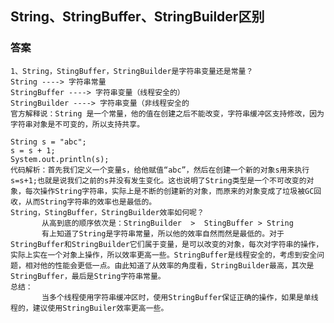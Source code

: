 
## String、StringBuffer、StringBuilder区别

### 答案

	1、String，StingBuffer，StringBuilder是字符串变量还是常量？
	String ----> 字符串常量
	StringBuffer ----> 字符串变量（线程安全的）
	StringBuilder ----> 字符串变量（非线程安全的
	官方解释说：String 是一个常量，他的值在创建之后不能改变，字符串缓冲区支持修改，因为字符串对象是不可变的，所以支持共享。
	
	String s = "abc";  
	s = s + 1;  
	System.out.println(s);
	代码解析：首先我们定义一个变量s，给他赋值“abc”，然后在创建一个新的对象s用来执行s=s+1;也就是说我们之前的s并没有发生变化。这也说明了String类型是一个不可改变的对象，每次操作String字符串，实际上是不断的创建新的对象，而原来的对象变成了垃圾被GC回收，从而String字符串的效率也是最低的。
	String，StingBuffer，StringBuilder效率如何呢？
	       从高到底的顺序依次是：StringBuilder  >  StingBuffer > String
	       有上知道了String是字符串常量，所以他的效率自然而然是最低的。对于StringBuffer和StringBuilder它们属于变量，是可以改变的对象，每次对字符串的操作，实际上实在一个对象上操作，所以效率更高一些。StringBuffer是线程安全的，考虑到安全问题，相对他的性能会更低一点。由此知道了从效率的角度看，StringBuilder最高，其次是StringBuffer，最后是String字符串常量。
	总结：
	       当多个线程使用字符串缓冲区时，使用StringBuffer保证正确的操作，如果是单线程的，建议使用StringBuiler效率更高一些。